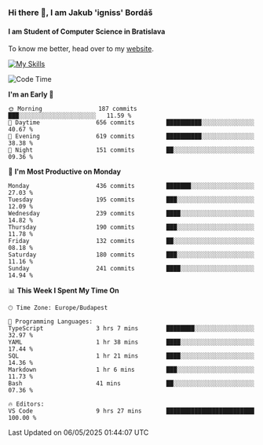 ### Hi there 👋, I am Jakub 'igniss' Bordáš

#### I am Student of Computer Science in Bratislava
To know me better, head over to my [website](https://bordas.sk).

[![My Skills](https://skillicons.dev/icons?i=js,typescript,html,css,figma,svelte,vue,next,postgresql,nest,express,nodejs)](https://bordas.sk)


<!--START_SECTION:waka-->
![Code Time](http://img.shields.io/badge/Code%20Time-1%2C872%20hrs%2011%20mins-blue)

**I'm an Early 🐤** 

```text
🌞 Morning                187 commits         ███░░░░░░░░░░░░░░░░░░░░░░   11.59 % 
🌆 Daytime                656 commits         ██████████░░░░░░░░░░░░░░░   40.67 % 
🌃 Evening                619 commits         ██████████░░░░░░░░░░░░░░░   38.38 % 
🌙 Night                  151 commits         ██░░░░░░░░░░░░░░░░░░░░░░░   09.36 % 
```
📅 **I'm Most Productive on Monday** 

```text
Monday                   436 commits         ███████░░░░░░░░░░░░░░░░░░   27.03 % 
Tuesday                  195 commits         ███░░░░░░░░░░░░░░░░░░░░░░   12.09 % 
Wednesday                239 commits         ████░░░░░░░░░░░░░░░░░░░░░   14.82 % 
Thursday                 190 commits         ███░░░░░░░░░░░░░░░░░░░░░░   11.78 % 
Friday                   132 commits         ██░░░░░░░░░░░░░░░░░░░░░░░   08.18 % 
Saturday                 180 commits         ███░░░░░░░░░░░░░░░░░░░░░░   11.16 % 
Sunday                   241 commits         ████░░░░░░░░░░░░░░░░░░░░░   14.94 % 
```


📊 **This Week I Spent My Time On** 

```text
🕑︎ Time Zone: Europe/Budapest

💬 Programming Languages: 
TypeScript               3 hrs 7 mins        ████████░░░░░░░░░░░░░░░░░   32.97 % 
YAML                     1 hr 38 mins        ████░░░░░░░░░░░░░░░░░░░░░   17.44 % 
SQL                      1 hr 21 mins        ████░░░░░░░░░░░░░░░░░░░░░   14.36 % 
Markdown                 1 hr 6 mins         ███░░░░░░░░░░░░░░░░░░░░░░   11.73 % 
Bash                     41 mins             ██░░░░░░░░░░░░░░░░░░░░░░░   07.36 % 

🔥 Editors: 
VS Code                  9 hrs 27 mins       █████████████████████████   100.00 % 
```


 Last Updated on 06/05/2025 01:44:07 UTC
<!--END_SECTION:waka-->
